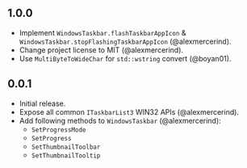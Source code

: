 ## 1.0.0

- Implement `WindowsTaskbar.flashTaskbarAppIcon` & `WindowsTaskbar.stopFlashingTaskbarAppIcon` (@alexmercerind).
- Change project license to MIT (@alexmercerind).
- Use `MultiByteToWideChar` for `std::wstring` convert (@boyan01).

## 0.0.1

- Initial release.
- Expose all common `ITaskbarList3` WIN32 APIs (@alexmercerind).
- Add following methods to `WindowsTaskbar` (@alexmercerind):
  - `SetProgressMode`
  - `SetProgress`
  - `SetThumbnailToolbar`
  - `SetThumbnailTooltip`
